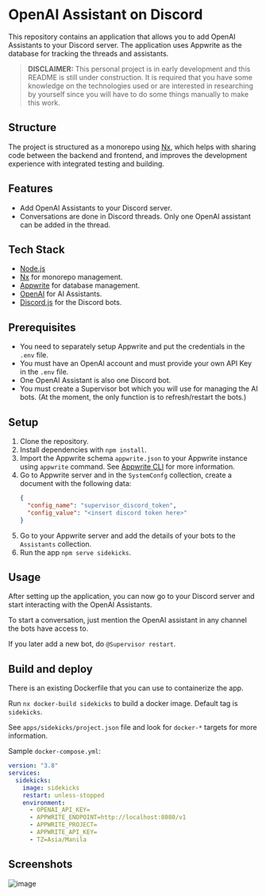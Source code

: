 # OpenAI Assistant on Discord

This repository contains an application that allows you to add OpenAI Assistants to your Discord server. The application uses Appwrite as the database for tracking the threads and assistants.

> **DISCLAIMER:** This personal project is in early development and this README is still under construction. It is required that you have some knowledge on the technologies used or are interested in researching by yourself since you will have to do some things manually to make this work.

## Structure

The project is structured as a monorepo using [Nx](https://nx.dev/), which helps with sharing code between the backend and frontend, and improves the development experience with integrated testing and building.

## Features

- Add OpenAI Assistants to your Discord server.
- Conversations are done in Discord threads. Only one OpenAI assistant can be added in the thread.

## Tech Stack

- [Node.js](https://nodejs.org/en/)
- [Nx](https://nx.dev/) for monorepo management.
- [Appwrite](https://appwrite.io/) for database management.
- [OpenAI](https://openai.com/) for AI Assistants.
- [Discord.js](https://discordjs.org) for the Discord bots.

## Prerequisites

- You need to separately setup Appwrite and put the credentials in the `.env` file.
- You must have an OpenAI account and must provide your own API Key in the `.env` file.
- One OpenAI Assistant is also one Discord bot.
- You must create a Supervisor bot which you will use for managing the AI bots. (At the moment, the only function is to refresh/restart the bots.)

## Setup

1. Clone the repository.
2. Install dependencies with `npm install`.
3. Import the Appwrite schema `appwrite.json` to your Appwrite instance using `appwrite` command. See [Appwrite CLI](https://appwrite.io/docs/tooling/command-line/installation) for more information.
4. Go to Appwrite server and in the `SystemConfg` collection, create a document with the following data:
    ```json
    {
      "config_name": "supervisor_discord_token",
      "config_value": "<insert discord token here>"
    }
    ```
5. Go to your Appwrite server and add the details of your bots to the `Assistants` collection.
6. Run the app `npm serve sidekicks`.

## Usage

After setting up the application, you can now go to your Discord server and start interacting with the OpenAI Assistants.

To start a conversation, just mention the OpenAI assistant in any channel the bots have access to.

If you later add a new bot, do `@Supervisor restart`.

## Build and deploy

There is an existing Dockerfile that you can use to containerize the app.

Run `nx docker-build sidekicks` to build a docker image. Default tag is `sidekicks`. 

See `apps/sidekicks/project.json` file and look for `docker-*` targets for more information.

Sample `docker-compose.yml`:

```yaml
version: "3.8"
services:
  sidekicks:
    image: sidekicks
    restart: unless-stopped
    environment:
      - OPENAI_API_KEY=
      - APPWRITE_ENDPOINT=http://localhost:8080/v1
      - APPWRITE_PROJECT=
      - APPWRITE_API_KEY=
      - TZ=Asia/Manila
```

## Screenshots

![image](https://github.com/rmarfil3/openai-discord/assets/12169248/28d998a5-a61d-4e86-bb31-2a203d46bfc3)

